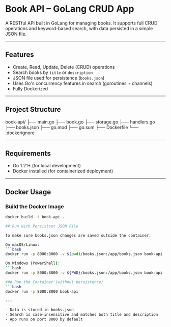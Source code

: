 # Book API – GoLang CRUD App

A RESTful API built in GoLang for managing books. It supports full CRUD operations and keyword-based search, with data persisted in a simple JSON file.

---

## Features

- Create, Read, Update, Delete (CRUD) operations
- Search books by `title` or `description`
- JSON file used for persistence (`books.json`)
- Uses Go's concurrency features in search (goroutines + channels)
- Fully Dockerized

---

## Project Structure

book-api/ 
├── main.go 
├── book.go 
├── storage.go 
├── handlers.go 
├── books.json 
├── go.mod 
├── go.sum 
├── Dockerfile 
└── .dockerignore

---

## Requirements

- Go 1.21+ (for local development)
- Docker installed (for containerized deployment)

---

## Docker Usage

### Build the Docker Image

```bash
docker build -t book-api .

## Run with Persistent JSON File

To make sure books.json changes are saved outside the container:

On macOS/Linux:
```bash
docker run -p 8000:8000 -v $(pwd)/books.json:/app/books.json book-api

On Windows (PowerShell):
```bash
docker run -p 8000:8000 -v ${PWD}/books.json:/app/books.json book-api

### Run the Container (without persistence)
```bash
docker run -p 8000:8000 book-api

---

- Data is stored in books.json
- Search is case-insensitive and matches both title and description
- App runs on port 8000 by default